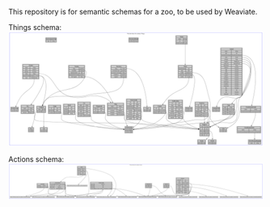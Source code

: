 This repository is for semantic schemas for a zoo, to be used by Weaviate.

Things schema:
![alt text](viz_graphs/things.png "Things vizualization")

Actions schema:
![alt text](viz_graphs/actions.png "Actions vizualization")

